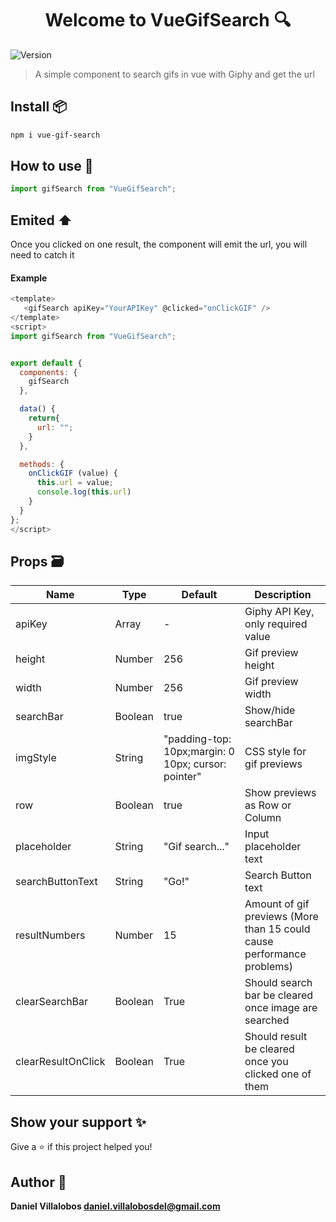 <h1 align="center">Welcome to VueGifSearch 🔍</h1>
<p>
  <img alt="Version" src="https://img.shields.io/badge/version-0.1.0-blue.svg?cacheSeconds=2592000" />
</p>

> A simple component to search gifs in vue with Giphy and get the url

## Install 📦

```sh
npm i vue-gif-search
```

## How to use 📝

```javascript
import gifSearch from "VueGifSearch";
```

## Emited :arrow_up:

Once you clicked on one result, the component will emit the url, you will need to catch it

#### Example

```javascript
<template>
   <gifSearch apiKey="YourAPIKey" @clicked="onClickGIF" />
</template>
<script>
import gifSearch from "VueGifSearch";


export default {
  components: {
    gifSearch
  },

  data() {
    return{
      url: "";
    }
  },

  methods: {
    onClickGIF (value) {
      this.url = value;
      console.log(this.url)
    }
  }
};
</script>
```

## Props 🗃

| Name               | Type    | Default                                             | Description                                                            |
| ------------------ | ------- | --------------------------------------------------- | ---------------------------------------------------------------------- |
| apiKey             | Array   | -                                                   | Giphy API Key, only required value                                     |
| height             | Number  | 256                                                 | Gif preview height                                                     |
| width              | Number  | 256                                                 | Gif preview width                                                      |
| searchBar          | Boolean | true                                                | Show/hide searchBar                                                    |
| imgStyle           | String  | "padding-top: 10px;margin: 0 10px; cursor: pointer" | CSS style for gif previews                                             |
| row                | Boolean | true                                                | Show previews as Row or Column                                         |
| placeholder        | String  | "Gif search..."                                     | Input placeholder text                                                 |
| searchButtonText   | String  | "Go!"                                               | Search Button text                                                     |
| resultNumbers      | Number  | 15                                                  | Amount of gif previews (More than 15 could cause performance problems) |
| clearSearchBar     | Boolean | True                                                | Should search bar be cleared once image are searched                   |
| clearResultOnClick | Boolean | True                                                | Should result be cleared once you clicked one of them                  |

## Show your support ✨

Give a ⭐️ if this project helped you!

## Author 👷

**Daniel Villalobos <daniel.villalobosdel@gmail.com>**
